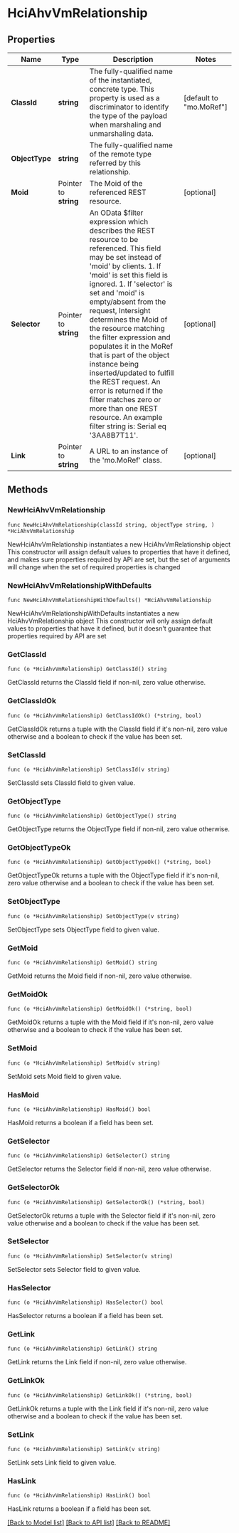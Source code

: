 # HciAhvVmRelationship

## Properties

Name | Type | Description | Notes
------------ | ------------- | ------------- | -------------
**ClassId** | **string** | The fully-qualified name of the instantiated, concrete type. This property is used as a discriminator to identify the type of the payload when marshaling and unmarshaling data. | [default to "mo.MoRef"]
**ObjectType** | **string** | The fully-qualified name of the remote type referred by this relationship. | 
**Moid** | Pointer to **string** | The Moid of the referenced REST resource. | [optional] 
**Selector** | Pointer to **string** | An OData $filter expression which describes the REST resource to be referenced. This field may be set instead of &#39;moid&#39; by clients. 1. If &#39;moid&#39; is set this field is ignored. 1. If &#39;selector&#39; is set and &#39;moid&#39; is empty/absent from the request, Intersight determines the Moid of the resource matching the filter expression and populates it in the MoRef that is part of the object instance being inserted/updated to fulfill the REST request. An error is returned if the filter matches zero or more than one REST resource. An example filter string is: Serial eq &#39;3AA8B7T11&#39;. | [optional] 
**Link** | Pointer to **string** | A URL to an instance of the &#39;mo.MoRef&#39; class. | [optional] 

## Methods

### NewHciAhvVmRelationship

`func NewHciAhvVmRelationship(classId string, objectType string, ) *HciAhvVmRelationship`

NewHciAhvVmRelationship instantiates a new HciAhvVmRelationship object
This constructor will assign default values to properties that have it defined,
and makes sure properties required by API are set, but the set of arguments
will change when the set of required properties is changed

### NewHciAhvVmRelationshipWithDefaults

`func NewHciAhvVmRelationshipWithDefaults() *HciAhvVmRelationship`

NewHciAhvVmRelationshipWithDefaults instantiates a new HciAhvVmRelationship object
This constructor will only assign default values to properties that have it defined,
but it doesn't guarantee that properties required by API are set

### GetClassId

`func (o *HciAhvVmRelationship) GetClassId() string`

GetClassId returns the ClassId field if non-nil, zero value otherwise.

### GetClassIdOk

`func (o *HciAhvVmRelationship) GetClassIdOk() (*string, bool)`

GetClassIdOk returns a tuple with the ClassId field if it's non-nil, zero value otherwise
and a boolean to check if the value has been set.

### SetClassId

`func (o *HciAhvVmRelationship) SetClassId(v string)`

SetClassId sets ClassId field to given value.


### GetObjectType

`func (o *HciAhvVmRelationship) GetObjectType() string`

GetObjectType returns the ObjectType field if non-nil, zero value otherwise.

### GetObjectTypeOk

`func (o *HciAhvVmRelationship) GetObjectTypeOk() (*string, bool)`

GetObjectTypeOk returns a tuple with the ObjectType field if it's non-nil, zero value otherwise
and a boolean to check if the value has been set.

### SetObjectType

`func (o *HciAhvVmRelationship) SetObjectType(v string)`

SetObjectType sets ObjectType field to given value.


### GetMoid

`func (o *HciAhvVmRelationship) GetMoid() string`

GetMoid returns the Moid field if non-nil, zero value otherwise.

### GetMoidOk

`func (o *HciAhvVmRelationship) GetMoidOk() (*string, bool)`

GetMoidOk returns a tuple with the Moid field if it's non-nil, zero value otherwise
and a boolean to check if the value has been set.

### SetMoid

`func (o *HciAhvVmRelationship) SetMoid(v string)`

SetMoid sets Moid field to given value.

### HasMoid

`func (o *HciAhvVmRelationship) HasMoid() bool`

HasMoid returns a boolean if a field has been set.

### GetSelector

`func (o *HciAhvVmRelationship) GetSelector() string`

GetSelector returns the Selector field if non-nil, zero value otherwise.

### GetSelectorOk

`func (o *HciAhvVmRelationship) GetSelectorOk() (*string, bool)`

GetSelectorOk returns a tuple with the Selector field if it's non-nil, zero value otherwise
and a boolean to check if the value has been set.

### SetSelector

`func (o *HciAhvVmRelationship) SetSelector(v string)`

SetSelector sets Selector field to given value.

### HasSelector

`func (o *HciAhvVmRelationship) HasSelector() bool`

HasSelector returns a boolean if a field has been set.

### GetLink

`func (o *HciAhvVmRelationship) GetLink() string`

GetLink returns the Link field if non-nil, zero value otherwise.

### GetLinkOk

`func (o *HciAhvVmRelationship) GetLinkOk() (*string, bool)`

GetLinkOk returns a tuple with the Link field if it's non-nil, zero value otherwise
and a boolean to check if the value has been set.

### SetLink

`func (o *HciAhvVmRelationship) SetLink(v string)`

SetLink sets Link field to given value.

### HasLink

`func (o *HciAhvVmRelationship) HasLink() bool`

HasLink returns a boolean if a field has been set.


[[Back to Model list]](../README.md#documentation-for-models) [[Back to API list]](../README.md#documentation-for-api-endpoints) [[Back to README]](../README.md)


